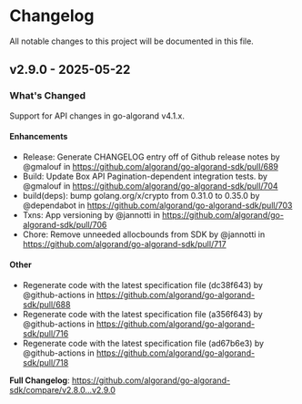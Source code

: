# Changelog

All notable changes to this project will be documented in this file.

## v2.9.0 - 2025-05-22

<!-- Release notes generated using configuration in .github/release.yml at main -->
### What's Changed

Support for API changes in go-algorand v4.1.x.

#### Enhancements

* Release: Generate CHANGELOG entry off of Github release notes by @gmalouf in https://github.com/algorand/go-algorand-sdk/pull/689
* Build: Update Box API Pagination-dependent integration tests. by @gmalouf in https://github.com/algorand/go-algorand-sdk/pull/704
* build(deps): bump golang.org/x/crypto from 0.31.0 to 0.35.0 by @dependabot in https://github.com/algorand/go-algorand-sdk/pull/703
* Txns: App versioning by @jannotti in https://github.com/algorand/go-algorand-sdk/pull/706
* Chore: Remove unneeded allocbounds from SDK by @jannotti in https://github.com/algorand/go-algorand-sdk/pull/717

#### Other

* Regenerate code with the latest specification file (dc38f643) by @github-actions in https://github.com/algorand/go-algorand-sdk/pull/688
* Regenerate code with the latest specification file (a356f643) by @github-actions in https://github.com/algorand/go-algorand-sdk/pull/716
* Regenerate code with the latest specification file (ad67b6e3) by @github-actions in https://github.com/algorand/go-algorand-sdk/pull/718

**Full Changelog**: https://github.com/algorand/go-algorand-sdk/compare/v2.8.0...v2.9.0
